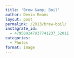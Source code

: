 ```yaml
---
title: 'Brew &amp; Boil'
author: Devin Reams
layout: post
permalink: /2013/brew-boil/
instagrate_id:
  - 479580247937741237_52011
categories:
  - Photos
format: image
---
```

<!-- This post is created by Instagrate to WordPress, a WordPress Plugin by polevaultweb.com - http://www.polevaultweb.com/plugins/instagrate-to-wordpress/ -->